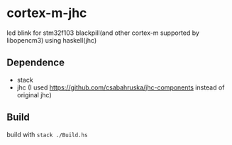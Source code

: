 # cortex-m-jhc
led blink for stm32f103 blackpill(and other cortex-m supported by libopencm3) using haskell(jhc)

## Dependence
- stack
- jhc (I used https://github.com/csabahruska/jhc-components instead of original jhc)

## Build
build with `stack ./Build.hs`
